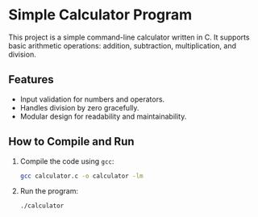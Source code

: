 # Simple Calculator Program

This project is a simple command-line calculator written in C. It supports basic arithmetic operations: addition, subtraction, multiplication, and division.

## Features
- Input validation for numbers and operators.
- Handles division by zero gracefully.
- Modular design for readability and maintainability.

## How to Compile and Run
1. Compile the code using `gcc`:
   ```bash
   gcc calculator.c -o calculator -lm
2. Run the program:
   ```bash
   ./calculator
